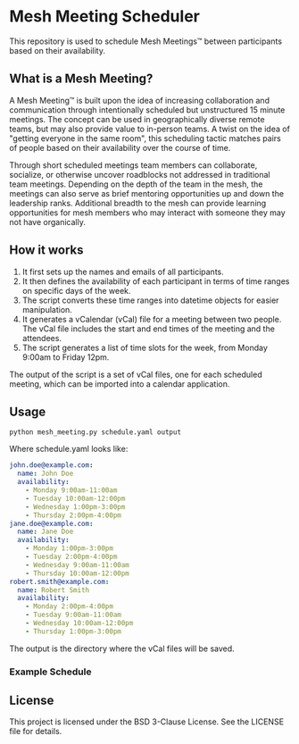 # Mesh Meeting Scheduler

This repository is used to schedule Mesh Meetings™ between participants based on their availability.

## What is a Mesh Meeting?

A Mesh Meeting™ is built upon the idea of increasing collaboration and communication through intentionally scheduled but unstructured 15 minute meetings. The concept can be used in geographically diverse remote teams, but may also provide value to in-person teams. A twist on the idea of "getting everyone in the same room", this scheduling tactic matches pairs of people based on their availability over the course of time.

Through short scheduled meetings team members can collaborate, socialize, or otherwise uncover roadblocks not addressed in traditional team meetings. Depending on the depth of the team in the mesh, the meetings can also serve as brief mentoring opportunities up and down the leadership ranks. Additional breadth to the mesh can provide learning opportunities for mesh members who may interact with someone they may not have organically.

## How it works

1. It first sets up the names and emails of all participants.
2. It then defines the availability of each participant in terms of time ranges on specific days of the week.
3. The script converts these time ranges into datetime objects for easier manipulation.
4. It generates a vCalendar (vCal) file for a meeting between two people. The vCal file includes the start and end times of the meeting and the attendees.
5. The script generates a list of time slots for the week, from Monday 9:00am to Friday 12pm.

The output of the script is a set of vCal files, one for each scheduled meeting, which can be imported into a calendar application.

## Usage

```shell
python mesh_meeting.py schedule.yaml output
```
Where schedule.yaml looks like:
```yaml
john.doe@example.com:
  name: John Doe
  availability: 
    - Monday 9:00am-11:00am
    - Tuesday 10:00am-12:00pm
    - Wednesday 1:00pm-3:00pm
    - Thursday 2:00pm-4:00pm
jane.doe@example.com:
  name: Jane Doe
  availability: 
    - Monday 1:00pm-3:00pm
    - Tuesday 2:00pm-4:00pm
    - Wednesday 9:00am-11:00am
    - Thursday 10:00am-12:00pm
robert.smith@example.com:
  name: Robert Smith
  availability: 
    - Monday 2:00pm-4:00pm
    - Tuesday 9:00am-11:00am
    - Wednesday 10:00am-12:00pm
    - Thursday 1:00pm-3:00pm
```

The output is the directory where the vCal files will be saved.

### Example Schedule



## License
This project is licensed under the BSD 3-Clause License. See the LICENSE file for details.